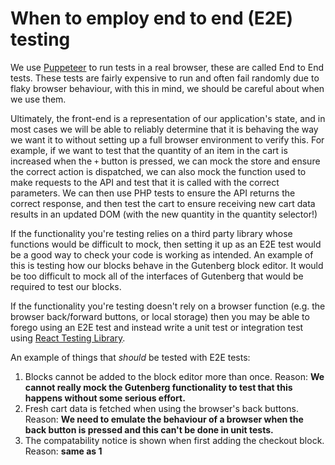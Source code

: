 # When to employ end to end (E2E) testing

We use [Puppeteer](https://pptr.dev/) to run tests in a real browser, these are called End to End tests. These tests are fairly expensive to run and often fail randomly due to flaky browser behaviour, with this in mind, we should be careful about when we use them.

Ultimately, the front-end is a representation of our application's state, and in most cases we will be able
to reliably determine that it is behaving the way we want it to without setting up a full browser environment
to verify this. For example, if we want to test that the quantity of an item in the cart is increased when
the `+` button is pressed, we can mock the store and ensure the correct action is dispatched, we can also mock
the function used to make requests to the API and test that it is called with the correct parameters.
We can then use PHP tests to ensure the API returns the correct response, and then test the cart to ensure
receiving new cart data results in an updated DOM (with the new quantity in the quantity selector!)

If the functionality you're testing relies on a third party library whose functions would be difficult to mock, then
setting it up as an E2E test would be a good way to check your code is working as intended. An example of this
is testing how our blocks behave in the Gutenberg block editor. It would be too difficult to mock all of the
interfaces of Gutenberg that would be required to test our blocks.

If the functionality you're testing doesn't rely on a browser function (e.g. the browser back/forward buttons,
or local storage) then you may be able to forego using an E2E test and instead write a unit test or integration
test using [React Testing Library](https://testing-library.com/docs/react-testing-library/intro/).

An example of things that _should_ be tested with E2E tests:

1.   Blocks cannot be added to the block editor more than once. Reason: **We cannot really mock the Gutenberg functionality
    to test that this happens without some serious effort.**
2.   Fresh cart data is fetched when using the browser's back buttons. Reason: **We need to emulate the behaviour of a
    browser when the back button is pressed and this can't be done in unit tests.**
3.   The compatability notice is shown when first adding the checkout block. Reason: **same as 1**
